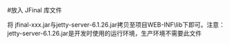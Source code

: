 #放入 JFinal 库文件

将 jfinal-xxx.jar与jetty-server-6.1.26.jar拷贝至项目WEB-INF\lib下即可。注意：jetty-server-6.1.26.jar是开发时使用的运行环境，生产环境不需要此文件




